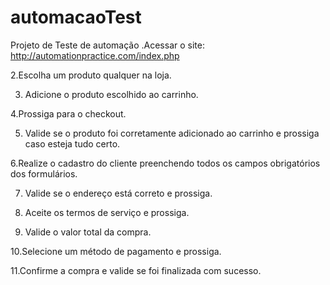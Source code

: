 # automacaoTest
Projeto de Teste de automação 
.Acessar o site: http://automationpractice.com/index.php

2.Escolha um produto qualquer na loja.

3. Adicione o produto escolhido ao carrinho.

4.Prossiga para o checkout.

5. Valide se o produto foi corretamente adicionado ao carrinho e prossiga caso esteja tudo certo.

6.Realize o cadastro do cliente preenchendo todos os campos obrigatórios dos formulários.

7. Valide se o endereço está correto e prossiga.

8. Aceite os termos de serviço e prossiga.
9. Valide o valor total da compra.

10.Selecione um método de pagamento e prossiga.

11.Confirme a compra e valide se foi finalizada com sucesso.
